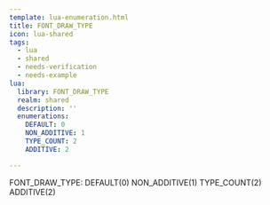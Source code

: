 ```yaml
---
template: lua-enumeration.html
title: FONT_DRAW_TYPE
icon: lua-shared
tags:
  - lua
  - shared
  - needs-verification
  - needs-example
lua:
  library: FONT_DRAW_TYPE
  realm: shared
  description: ''
  enumerations:
    DEFAULT: 0
    NON_ADDITIVE: 1
    TYPE_COUNT: 2
    ADDITIVE: 2

---
```


<div class="lua__search__keywords">
FONT_DRAW_TYPE: DEFAULT(0) NON_ADDITIVE(1) TYPE_COUNT(2) ADDITIVE(2)
</div>

